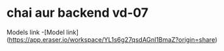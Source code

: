 # chai aur backend vd-07
Models link -[Model link] (https://app.eraser.io/workspace/YL1s6g27qsdAGnl1BmaZ?origin=share)